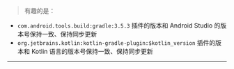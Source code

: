> 有趣的是：

* `com.android.tools.build:gradle:3.5.3` 插件的版本和 Android Studio 的版本号保持一致、保持同步更新
* `org.jetbrains.kotlin:kotlin-gradle-plugin:$kotlin_version` 插件的版本和 Kotlin 语言的版本号保持一致、保持同步更新

---

